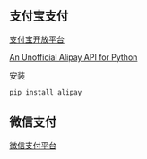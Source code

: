 ## 支付宝支付

[支付宝开放平台](https://open.alipay.com)

[An Unofficial Alipay API for Python](https://github.com/lxneng/alipay)

安装
```
pip install alipay
```

## 微信支付

[微信支付平台](https://pay.weixin.qq.com)
